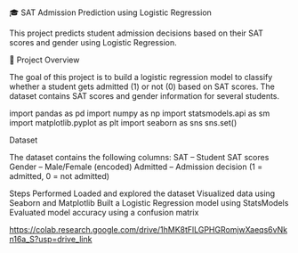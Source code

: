 🎓 SAT Admission Prediction using Logistic Regression

This project predicts student admission decisions based on their SAT scores and gender using Logistic Regression.

🧠 Project Overview

The goal of this project is to build a logistic regression model to classify whether a student gets admitted (1) or not (0) based on SAT scores.
The dataset contains SAT scores and gender information for several students.

import pandas as pd
import numpy as np
import statsmodels.api as sm
import matplotlib.pyplot as plt
import seaborn as sns
sns.set()

Dataset

The dataset contains the following columns:
SAT – Student SAT scores
Gender – Male/Female (encoded)
Admitted – Admission decision (1 = admitted, 0 = not admitted)



Steps Performed
Loaded and explored the dataset
Visualized data using Seaborn and Matplotlib
Built a Logistic Regression model using StatsModels
Evaluated model accuracy using a confusion matrix







https://colab.research.google.com/drive/1hMK8tFlLGPHGRomjwXaeqs6vNkn16a_S?usp=drive_link
